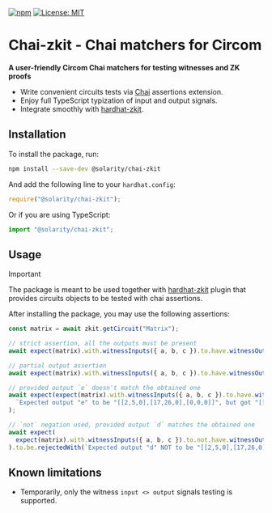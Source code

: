 [![npm](https://img.shields.io/npm/v/@solarity/chai-zkit.svg)](https://www.npmjs.com/package/@solarity/chai-zkit)
[![License: MIT](https://img.shields.io/badge/License-MIT-yellow.svg)](https://opensource.org/licenses/MIT)

# Chai-zkit - Chai matchers for Circom

**A user-friendly Circom Chai matchers for testing witnesses and ZK proofs**

- Write convenient circuits tests via [Chai](https://www.chaijs.com/) assertions extension.
- Enjoy full TypeScript typization of input and output signals.
- Integrate smoothly with [hardhat-zkit](https://github.com/dl-solarity/hardhat-zkit).

## Installation

To install the package, run:

```bash
npm install --save-dev @solarity/chai-zkit
```

And add the following line to your `hardhat.config`:

```js
require("@solarity/chai-zkit");
```

Or if you are using TypeScript:

```ts
import "@solarity/chai-zkit";
```

## Usage

> [!IMPORTANT]
> The package is meant to be used together with [hardhat-zkit](https://github.com/dl-solarity/hardhat-zkit) plugin that provides circuits objects to be tested with chai assertions.

After installing the package, you may use the following assertions:

```ts
const matrix = await zkit.getCircuit("Matrix");

// strict assertion, all the outputs must be present
await expect(matrix).with.witnessInputs({ a, b, c }).to.have.witnessOutputsStrict({ d, e, f });

// partial output assertion
await expect(matrix).with.witnessInputs({ a, b, c }).to.have.witnessOutputs({ d });

// provided output `e` doesn't match the obtained one
await expect(expect(matrix).with.witnessInputs({ a, b, c }).to.have.witnessOutputs({ e })).to.be.rejectedWith(
  `Expected output "e" to be "[[2,5,0],[17,26,0],[0,0,0]]", but got "[[1,4,0],[16,25,0],[0,0,0]]"`,
);

// `not` negation used, provided output `d` matches the obtained one
await expect(
  expect(matrix).with.witnessInputs({ a, b, c }).to.not.have.witnessOutputs({ d }),
).to.be.rejectedWith(`Expected output "d" NOT to be "[[2,5,0],[17,26,0],[0,0,0]]", but it is"`);
```

## Known limitations

- Temporarily, only the witness `input <> output` signals testing is supported.
